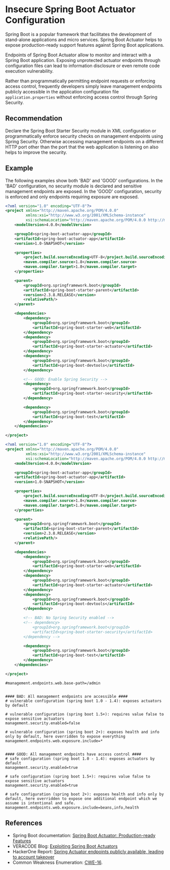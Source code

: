 # Insecure Spring Boot Actuator Configuration
Spring Boot is a popular framework that facilitates the development of stand-alone applications and micro services. Spring Boot Actuator helps to expose production-ready support features against Spring Boot applications.

Endpoints of Spring Boot Actuator allow to monitor and interact with a Spring Boot application. Exposing unprotected actuator endpoints through configuration files can lead to information disclosure or even remote code execution vulnerability.

Rather than programmatically permitting endpoint requests or enforcing access control, frequently developers simply leave management endpoints publicly accessible in the application configuration file `application.properties` without enforcing access control through Spring Security.


## Recommendation
Declare the Spring Boot Starter Security module in XML configuration or programmatically enforce security checks on management endpoints using Spring Security. Otherwise accessing management endpoints on a different HTTP port other than the port that the web application is listening on also helps to improve the security.


## Example
The following examples show both 'BAD' and 'GOOD' configurations. In the 'BAD' configuration, no security module is declared and sensitive management endpoints are exposed. In the 'GOOD' configuration, security is enforced and only endpoints requiring exposure are exposed.


```xml
<?xml version="1.0" encoding="UTF-8"?>
<project xmlns="http://maven.apache.org/POM/4.0.0"
         xmlns:xsi="http://www.w3.org/2001/XMLSchema-instance"
         xsi:schemaLocation="http://maven.apache.org/POM/4.0.0 http://maven.apache.org/xsd/maven-4.0.0.xsd">
    <modelVersion>4.0.0</modelVersion>

    <groupId>spring-boot-actuator-app</groupId>
    <artifactId>spring-boot-actuator-app</artifactId>
    <version>1.0-SNAPSHOT</version>

    <properties>
        <project.build.sourceEncoding>UTF-8</project.build.sourceEncoding>
        <maven.compiler.source>1.8</maven.compiler.source>
        <maven.compiler.target>1.8</maven.compiler.target>
    </properties>

    <parent>
        <groupId>org.springframework.boot</groupId>
        <artifactId>spring-boot-starter-parent</artifactId>
        <version>2.3.8.RELEASE</version>
        <relativePath/>
    </parent>

    <dependencies>
        <dependency>
            <groupId>org.springframework.boot</groupId>
            <artifactId>spring-boot-starter-web</artifactId>
        </dependency>
        <dependency>
            <groupId>org.springframework.boot</groupId>
            <artifactId>spring-boot-starter-actuator</artifactId>
        </dependency>
        <dependency>
            <groupId>org.springframework.boot</groupId>
            <artifactId>spring-boot-devtools</artifactId>
        </dependency>

        <!-- GOOD: Enable Spring Security -->
        <dependency>
            <groupId>org.springframework.boot</groupId>
            <artifactId>spring-boot-starter-security</artifactId>
        </dependency>

        <dependency>
            <groupId>org.springframework.boot</groupId>
            <artifactId>spring-boot-test</artifactId>
        </dependency>
    </dependencies>

</project>
```

```xml
<?xml version="1.0" encoding="UTF-8"?>
<project xmlns="http://maven.apache.org/POM/4.0.0"
         xmlns:xsi="http://www.w3.org/2001/XMLSchema-instance"
         xsi:schemaLocation="http://maven.apache.org/POM/4.0.0 http://maven.apache.org/xsd/maven-4.0.0.xsd">
    <modelVersion>4.0.0</modelVersion>

    <groupId>spring-boot-actuator-app</groupId>
    <artifactId>spring-boot-actuator-app</artifactId>
    <version>1.0-SNAPSHOT</version>

    <properties>
        <project.build.sourceEncoding>UTF-8</project.build.sourceEncoding>
        <maven.compiler.source>1.8</maven.compiler.source>
        <maven.compiler.target>1.8</maven.compiler.target>
    </properties>

    <parent>
        <groupId>org.springframework.boot</groupId>
        <artifactId>spring-boot-starter-parent</artifactId>
        <version>2.3.8.RELEASE</version>
        <relativePath/>
    </parent>

    <dependencies>
        <dependency>
            <groupId>org.springframework.boot</groupId>
            <artifactId>spring-boot-starter-web</artifactId>
        </dependency>
        <dependency>
            <groupId>org.springframework.boot</groupId>
            <artifactId>spring-boot-starter-actuator</artifactId>
        </dependency>
        <dependency>
            <groupId>org.springframework.boot</groupId>
            <artifactId>spring-boot-devtools</artifactId>
        </dependency>

        <!-- BAD: No Spring Security enabled -->
        <!-- dependency>
            <groupId>org.springframework.boot</groupId>
            <artifactId>spring-boot-starter-security</artifactId>
        </dependency -->

        <dependency>
            <groupId>org.springframework.boot</groupId>
            <artifactId>spring-boot-test</artifactId>
        </dependency>
    </dependencies>

</project>
```

```none
#management.endpoints.web.base-path=/admin


#### BAD: All management endpoints are accessible #### 
# vulnerable configuration (spring boot 1.0 - 1.4): exposes actuators by default

# vulnerable configuration (spring boot 1.5+): requires value false to expose sensitive actuators
management.security.enabled=false

# vulnerable configuration (spring boot 2+): exposes health and info only by default, here overridden to expose everything
management.endpoints.web.exposure.include=*


#### GOOD: All management endpoints have access control #### 
# safe configuration (spring boot 1.0 - 1.4): exposes actuators by default
management.security.enabled=true

# safe configuration (spring boot 1.5+): requires value false to expose sensitive actuators
management.security.enabled=true

# safe configuration (spring boot 2+): exposes health and info only by default, here overridden to expose one additional endpoint which we assume is intentional and safe.
management.endpoints.web.exposure.include=beans,info,health

```

## References
* Spring Boot documentation: [Spring Boot Actuator: Production-ready Features](https://docs.spring.io/spring-boot/docs/current/reference/html/production-ready-features.html)
* VERACODE Blog: [Exploiting Spring Boot Actuators](https://www.veracode.com/blog/research/exploiting-spring-boot-actuators)
* HackerOne Report: [Spring Actuator endpoints publicly available, leading to account takeover](https://hackerone.com/reports/862589)
* Common Weakness Enumeration: [CWE-16](https://cwe.mitre.org/data/definitions/16.html).
